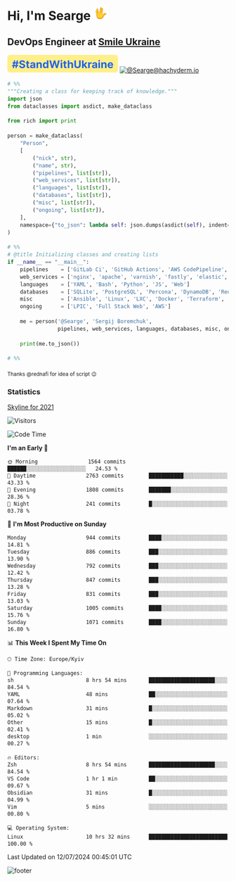 # Hi, I'm Searge <img src="images/vulcan.webp" style="display: inline-block; margin: 0; height: 2rem" alt="Vulcan salute" />

## DevOps Engineer at [Smile Ukraine](https://smile-ukraine.com/en)

[![Stand With Ukraine](https://raw.githubusercontent.com/vshymanskyy/StandWithUkraine/main/badges/StandWithUkraine.svg)](https://stand-with-ukraine.pp.ua)
<a rel="me" href="https://hachyderm.io/@Searge">![@Searge@hachyderm.io](https://img.shields.io/badge/-@Searge-%232B90D9?logo=mastodon&logoColor=white)</a>

```python
# %%
"""Creating a class for keeping track of knowledge."""
import json
from dataclasses import asdict, make_dataclass

from rich import print

person = make_dataclass(
    "Person",
    [
        ("nick", str),
        ("name", str),
        ("pipelines", list[str]),
        ("web_services", list[str]),
        ("languages", list[str]),
        ("databases", list[str]),
        ("misc", list[str]),
        ("ongoing", list[str]),
    ],
    namespace={"to_json": lambda self: json.dumps(asdict(self), indent=4)},
)

# %%
# @title Initializing classes and creating lists
if __name__ == "__main__":
    pipelines    = ['GitLab Ci', 'GitHub Actions', 'AWS CodePipeline', 'Jenkins']
    web_services = ['nginx', 'apache', 'varnish', 'fastly', 'elastic', 'solr']
    languages    = ['YAML', 'Bash', 'Python', 'JS', 'Web']
    databases    = ['SQLite', 'PostgreSQL', 'Percona', 'DynamoDB', 'Redis']
    misc         = ['Ansible', 'Linux', 'LXC', 'Docker', 'Terraform', 'AWS']
    ongoing      = ['LPIC', 'Full Stack Web', 'AWS']

    me = person('@Searge', 'Sergij Boremchuk',
                pipelines, web_services, languages, databases, misc, ongoing)

    print(me.to_json())

# %%

```

<sub>Thanks @rednafi for idea of script :wink:</sub>

### Statistics

[Skyline for 2021](https://skyline.github.com/Searge/2021)

![Visitors](https://komarev.com/ghpvc/?username=searge&label=Profile%20views&color=0e75b6&style=flat) 
<!--START_SECTION:waka-->
![Code Time](http://img.shields.io/badge/Code%20Time-2%2C652%20hrs%2040%20mins-blue)

**I'm an Early 🐤** 

```text
🌞 Morning                1564 commits        ██████░░░░░░░░░░░░░░░░░░░   24.53 % 
🌆 Daytime                2763 commits        ███████████░░░░░░░░░░░░░░   43.33 % 
🌃 Evening                1808 commits        ███████░░░░░░░░░░░░░░░░░░   28.36 % 
🌙 Night                  241 commits         █░░░░░░░░░░░░░░░░░░░░░░░░   03.78 % 
```
📅 **I'm Most Productive on Sunday** 

```text
Monday                   944 commits         ████░░░░░░░░░░░░░░░░░░░░░   14.81 % 
Tuesday                  886 commits         ███░░░░░░░░░░░░░░░░░░░░░░   13.90 % 
Wednesday                792 commits         ███░░░░░░░░░░░░░░░░░░░░░░   12.42 % 
Thursday                 847 commits         ███░░░░░░░░░░░░░░░░░░░░░░   13.28 % 
Friday                   831 commits         ███░░░░░░░░░░░░░░░░░░░░░░   13.03 % 
Saturday                 1005 commits        ████░░░░░░░░░░░░░░░░░░░░░   15.76 % 
Sunday                   1071 commits        ████░░░░░░░░░░░░░░░░░░░░░   16.80 % 
```


📊 **This Week I Spent My Time On** 

```text
🕑︎ Time Zone: Europe/Kyiv

💬 Programming Languages: 
sh                       8 hrs 54 mins       █████████████████████░░░░   84.54 % 
YAML                     48 mins             ██░░░░░░░░░░░░░░░░░░░░░░░   07.64 % 
Markdown                 31 mins             █░░░░░░░░░░░░░░░░░░░░░░░░   05.02 % 
Other                    15 mins             █░░░░░░░░░░░░░░░░░░░░░░░░   02.41 % 
desktop                  1 min               ░░░░░░░░░░░░░░░░░░░░░░░░░   00.27 % 

🔥 Editors: 
Zsh                      8 hrs 54 mins       █████████████████████░░░░   84.54 % 
VS Code                  1 hr 1 min          ██░░░░░░░░░░░░░░░░░░░░░░░   09.67 % 
Obsidian                 31 mins             █░░░░░░░░░░░░░░░░░░░░░░░░   04.99 % 
Vim                      5 mins              ░░░░░░░░░░░░░░░░░░░░░░░░░   00.80 % 

💻 Operating System: 
Linux                    10 hrs 32 mins      █████████████████████████   100.00 % 
```


 Last Updated on 12/07/2024 00:45:01 UTC
<!--END_SECTION:waka-->

![footer](https://capsule-render.vercel.app/api?type=waving&color=gradient&customColorList=14,21&height=82&section=footer)
